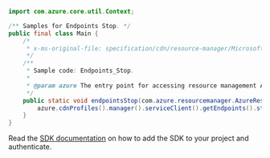 ```java
import com.azure.core.util.Context;

/** Samples for Endpoints Stop. */
public final class Main {
    /*
     * x-ms-original-file: specification/cdn/resource-manager/Microsoft.Cdn/stable/2021-06-01/examples/Endpoints_Stop.json
     */
    /**
     * Sample code: Endpoints_Stop.
     *
     * @param azure The entry point for accessing resource management APIs in Azure.
     */
    public static void endpointsStop(com.azure.resourcemanager.AzureResourceManager azure) {
        azure.cdnProfiles().manager().serviceClient().getEndpoints().stop("RG", "profile1", "endpoint1", Context.NONE);
    }
}
```

Read the [SDK documentation](https://github.com/Azure/azure-sdk-for-java/blob/azure-resourcemanager_2.15.0/sdk/resourcemanager/azure-resourcemanager/README.md) on how to add the SDK to your project and authenticate.
